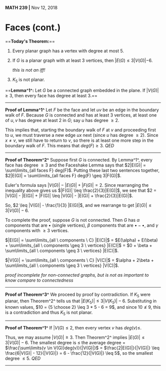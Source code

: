 __MATH 239 |__ Nov 12, 2018

# Faces (cont.)

==__Today's Theorem:__==

1. Every planar graph has a vertex with degree at most 5.

2. If $G$ is a planar graph with at least 3 vertices, then $|E(G) \leq 3|V(G)| - 6$.

   _this is not an iff!_

3. $K_5$ is not planar. 

==__Lemma^1^:__ Let $G$ be a connected graph embedded in the plane. If $|V(G)| \geq 3$, then every face has degree at least 3.==

---

__Proof of Lemma^1^__
Let $F$ be the face and let $uv$ be an edge in the boundary walk of $F$. Because $G$ is connected and has at least 3 vertices, at least one of $u, v$ has degree at least 2 in $G$; say $u$ has degree $\geq 2$.

This implies that, starting the boundary walk of $F$ at $v$ and proceeding first to $u$, we must traverse a new edge $ux$ next (since $u$ has degree $\geq 2$). Since $x \not= v$, we still have to return to $v$, so there is at least one more step in the boundary walk of $F$. This means that $deg(F) \geq 3$.          $QED$

---

__Proof of Theorem^2^__
Suppose first $G$ is connected. By Lemma^1^, every face has degree $\geq 3$ and the Faceshake Lemma says that $2|E(G)| = \sum\limits_{all faces F} deg(F)$. Putting these last two sentences together, $2|E(G)| = \sum\limits_{all faces F} deg(F) \geq 3|F(G)|$. 

Euler's formula says $|V(G)| - |E(G)| + |F(G)| = 2$. Since rearranging the inequality above gives us $|F(G)| \leq \frac{2}{3}|E(G)|$, we see that $2 = |V(G)| - |E(G)| + |F(G)| \leq |V(G)| - |E(G)| + \frac{2}{3}|E(G)|$.

So, $2 \leq |V(G)| - \frac{1}{3} |E(G)|$, and we rearrange to get $|E(G)| \leq 3|V(G)| - 6$.

To complete the proof, suppose $G$ is not connected. Then $G$ has $\alpha$ components that are $\bullet$ (single vertices), $\beta$ components that are $\bullet -\bullet$, and $\gamma$ components with $\geq 3$ vertices. 

$|E(G)| = \sum\limits_{all \ components \ C} |E(C)|$ = $E(\alpha) + E(\beta) + \sum\limits_{all \ components \geq 3 \ vertices} |E(C)|$ = $0 + \beta + \sum\limits_{all \ components \geq 3 \ vertices} |E(C)|$.

$|V(G)| = \sum\limits_{all \ components \ C} |V(C)|$ = $\alpha + 2\beta + \sum\limits_{all \ components \geq 3 \ vertices} |V(C)|$.

_proof incomplete for non-connected graphs, but is not as important to know compare to connectedness_

---

__Proof of Theorem^3^__
We proceed by proof by contradiction. If $K_5$ were planar, then Theorem^2^ tells us that $|E(K_5)| \leq 3 |V(K_5)| - 6$. Substituting in known values, $10 = {5 \choose 2} \leq 3 * 5 - 6 = 9$, and since $10 \not\leq 9$, this is a contradiction and thus $K_5$ is not planar. 

---

__Proof of Theorem^1^__
If $|V(G) \leq 2$, then every vertex $v$ has $deg(v) \leq$.

Thus, we may assume $|V(G)| \geq 3$. Then Theorem^2^ implies $|E(G)| \leq 3|V(G)| - 6$. The smallest degree is $\leq$ the average degree = $\frac{\sum\limits{v \in V(G)}deg(v)}{|V(G)|}$ = $\frac{2|E(G)|}{|V(G)|} \leq \frac{6|V(G)| - 12}{|V(G)|} = 6 - \frac{12}{|V(G)|} \leq 5$, so the smallest degree $\leq 5$.        $QED$

---

